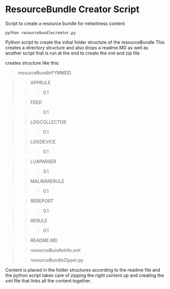 # ResourceBundle Creator Script
Script to create a resource bundle for netwitness content

`python resourcebundlecreator.py`

Python script to create the initial folder structure of the resourceBundle
This creates a directory structure and also drops a readme.MD as well as another script that is run at the end to create the xml and zip file

creates structure like this:

>resourceBundleYYMMDD

>>APPRULE
  
>>>0.1
    
>>FEED
  
>>>0.1
    
>>LOGCOLLECTOR
  
>>>0.1
  
>>LOGDEVICE
    
>>>0.1

>>LUAPARSER
    
>>>0.1
  
>>MALWARERULE
    
>>>0.1
  
>>REREPORT
    
>>>0.1
  
>>RERULE
    
>>>0.1
  
>>README.MD
  
>>resourceBundleInfo.xml
  
>>resourceBundleZipper.py
  
Content is placed in the folder structures according to the readme file and the python script takes care of zipping the right content up and creating the xml file that links all the content together.
